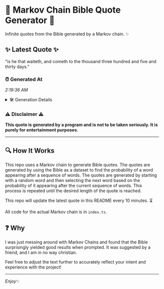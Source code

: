# 📖 Markov Chain Bible Quote Generator 📖

Infinite quotes from the Bible generated by a Markov chain. ✨

## ✨ Latest Quote ✨
"is he that waiteth, and cometh to the thousand three hundred and five and thirty days."

### ⏰ Generated At
*2:19:36 AM*

<details>
    <summary>🛠️ Generation Details</summary>
    <p>
        <strong>🌱 Seed:</strong> is<br>
        <strong>🔄 Iterations:</strong> 15<br>
        <strong>📜 Context History:</strong><br>[ is ]: he<br>[ is, he ]: that<br>[ is, he, that ]: waiteth,<br>[ is, he, that, waiteth, ]: and<br>[ is, he, that, waiteth,, and ]: cometh<br>[ is, he, that, waiteth,, and, cometh ]: to<br>[ he, that, waiteth,, and, cometh, to ]: the<br>[ that, waiteth,, and, cometh, to, the ]: thousand<br>[ waiteth,, and, cometh, to, the, thousand ]: three<br>[ and, cometh, to, the, thousand, three ]: hundred<br>[ cometh, to, the, thousand, three, hundred ]: and<br>[ to, the, thousand, three, hundred, and ]: five<br>[ the, thousand, three, hundred, and, five ]: and<br>[ thousand, three, hundred, and, five, and ]: thirty<br>[ three, hundred, and, five, and, thirty ]: days.<br>
    </p>
</details>

### ⚠️ Disclaimer ⚠️
**This quote is generated by a program and is not to be taken seriously. It is purely for entertainment purposes.**

---

## 🔍 How It Works

This repo uses a Markov chain to generate Bible quotes. The quotes are generated by using the Bible as a dataset to find the probability of a word appearing after a sequence of words. The quotes are generated by starting with a random word and then selecting the next word based on the probability of it appearing after the current sequence of words. This process is repeated until the desired length of the quote is reached.

This repo will update the latest quote in this README every 10 minutes. ⏳

All code for the actual Markov chain is in `index.ts`.

## ❓ Why

I was just messing around with Markov Chains and found that the Bible surprisingly yielded good results when prompted. 
It was suggested by a friend, and I am in no way christian.

Feel free to adjust the text further to accurately reflect your intent and experience with the project!

---

*Enjoy*✨
